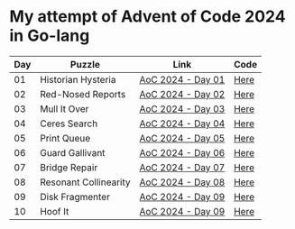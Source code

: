 # My attempt of Advent of Code 2024 in Go-lang

| Day | Puzzle                | Link                                                      | Code                                                          |
| --- | --------------------- | --------------------------------------------------------- | ------------------------------------------------------------- |
| 01  | Historian Hysteria    | [AoC 2024 - Day 01](https://adventofcode.com/2024/day/1)  | [Here](https://github.com/thejus-r/aoc-2024/tree/main/day-01) |
| 02  | Red-Nosed Reports     | [AoC 2024 - Day 02](https://adventofcode.com/2024/day/2)  | [Here](https://github.com/thejus-r/aoc-2024/tree/main/day-02) |
| 03  | Mull It Over          | [AoC 2024 - Day 03](https://adventofcode.com/2024/day/3)  | [Here](https://github.com/thejus-r/aoc-2024/tree/main/day-03) |
| 04  | Ceres Search          | [AoC 2024 - Day 04](https://adventofcode.com/2024/day/4)  | [Here](https://github.com/thejus-r/aoc-2024/tree/main/day-04) |
| 05  | Print Queue           | [AoC 2024 - Day 05](https://adventofcode.com/2024/day/5)  | [Here](https://github.com/thejus-r/aoc-2024/tree/main/day-05) |
| 06  | Guard Gallivant       | [AoC 2024 - Day 06](https://adventofcode.com/2024/day/6)  | [Here](https://github.com/thejus-r/aoc-2024/tree/main/day-06) |
| 07  | Bridge Repair         | [AoC 2024 - Day 07](https://adventofcode.com/2024/day/7)  | [Here](https://github.com/thejus-r/aoc-2024/tree/main/day-07) |
| 08  | Resonant Collinearity | [AoC 2024 - Day 08](https://adventofcode.com/2024/day/8)  | [Here](https://github.com/thejus-r/aoc-2024/tree/main/day-08) |
| 09  | Disk Fragmenter       | [AoC 2024 - Day 09](https://adventofcode.com/2024/day/9)  | [Here](https://github.com/thejus-r/aoc-2024/tree/main/day-09) |
| 10  | Hoof It               | [AoC 2024 - Day 09](https://adventofcode.com/2024/day/10) | [Here](https://github.com/thejus-r/aoc-2024/tree/main/day-10) |
